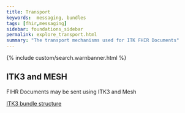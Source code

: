 ```yaml
---
title: Transport
keywords:  messaging, bundles
tags: [fhir,messaging]
sidebar: foundations_sidebar
permalink: explore_transport.html
summary: "The transport mechanisms used for ITK FHIR Documents"
---
```


{% include custom/search.warnbanner.html %}


## ITK3 and MESH  ##

FIHR Documents may be sent using ITK3 and Mesh

<a href="https://nhsconnect.github.io/ITK3-FHIR-Messaging-Distribution/explore_bundle_structures.html" target="_blank">ITK3 bundle structure</a>











